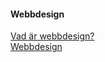 #### Webbdesign

[Vad är webbdesign?](https://hawebb.se/vad-ar-webbdesign/)  
[Webbdesign](https://webbsida.org/webbdesign)
